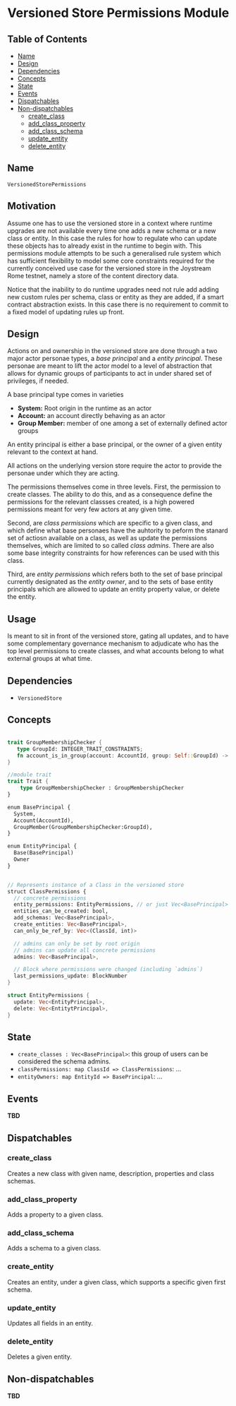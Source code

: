 # Versioned Store Permissions Module

## Table of Contents

- [Name](#name)
- [Design](#design)
- [Dependencies](#dependencies)
- [Concepts](#concepts)
- [State](#state)
- [Events](#events)
- [Dispatchables](#dispatchables)
- [Non-dispatchables](#non-dispatchables)
  - [create_class](#create_class)
  - [add_class_property](#add_class_property)
  - [add_class_schema](#add_class_schema)
  - [update_entity](#update_entity)
  - [delete_entity](#delete_entity)

## Name

`VersionedStorePermissions`

## Motivation

Assume one has to use the versioned store in a context where runtime upgrades are not available every time one adds a new schema or a new class or entity. In this case the rules for how to regulate who can update these objects has to already exist in the runtime to begin with. This permissions module attempts to be such a generalised rule system which has sufficient flexibility to model some core constraints required for the currently conceived use case for the versioned store in the Joystream Rome testnet, namely a store of the content directory data.

Notice that the inability to do runtime upgrades need not rule add adding new custom rules per schema, class or entity as they are added, if a smart contract abstraction exists. In this case there is no requirement to commit to a fixed model of updating rules up front.

## Design

Actions on and ownership in the versioned store are done through a two major actor personae types, a _base principal_ and a _entity principal_. These personae are meant to lift the actor model to a level of abstraction that allows for dynamic groups of participants to act in under shared set of privileges, if needed.

A base principal type comes in varieties

- **System:** Root origin in the runtime as an actor
- **Account:** an account directly behaving as an actor
- **Group Member:** member of one among a set of externally defined actor groups

An entity principal is either a base principal, or the owner of a given entity relevant to the context at hand.

All actions on the underlying version store require the actor to provide the personae under which they are acting.

The permissions themselves come in three levels. First, the permission to create classes. The ability to do this, and as a consequence define the permissions for the relevant classses created, is a high powered permissions meant for very few actors at any given time.

Second, are _class permissions_ which are specific to a given class, and which define what base personaes have the auhtority to peform the stanard set of actiosn available on a class, as well as update the permissions themselves, which are limited to so called _class admins_. There are also some base integrity constraints for how references can be used with this class.

Third, are _entity permissions_ which refers both to the set of base principal currently designated as the _entity owner_, and to the sets of base entity principals which are allowed to update an entity property value, or delete the entity.
## Usage

Is meant to sit in front of the versioned store, gating all updates, and to have some complementary governance mechanism to adjudicate who has the top level permissions to create classes, and what accounts belong to what external groups at what time.

## Dependencies

- `VersionedStore`

## Concepts

```Rust

trait GroupMembershipChecker {
   type GroupId: INTEGER_TRAIT_CONSTRAINTS;
   fn account_is_in_group(account: AccountId, group: Self::GroupId) -> bool;
}

//module trait
trait Trait {
    type GroupMembershipChecker : GroupMembershipChecker
}

enum BasePrincipal {
  System,
  Account(AccountId),
  GroupMember(GroupMembershipChecker:GroupId),
}

enum EntityPrincipal {
  Base(BasePrincipal)
  Owner
}


// Represents instance of a Class in the versioned store
struct ClassPermissions {
  // concrete permissions
  entity_permissions: EntityPermissions, // or just Vec<BasePrincipal>
  entities_can_be_created: bool,
  add_schemas: Vec<BasePrincipal>,
  create_entities: Vec<BasePrincipal>,
  can_only_be_ref_by: Vec<(ClassId, int)>

  // admins can only be set by root origin
  // admins can update all concrete permissions
  admins: Vec<BasePrincipal>,

  // Block where permissions were changed (including `admins`)
  last_permissions_update: BlockNumber
}

struct EntityPermissions {
  update: Vec<EntityPrincipal>,
  delete: Vec<EntitytPrincipal>,
}
```

## State

- `create_classes : Vec<BasePrincipal>`: this group of users can be considered the schema admins.
- `classPermissions: map ClassId => ClassPermissions`: ...
- `entityOwners: map EntityId => BasePrincipal`: ...

## Events

**TBD**

## Dispatchables


### create_class

Creates a new class with given name, description, properties and class schemas.

### add_class_property

Adds a property to a given class.

### add_class_schema

Adds a schema to a given class.

### create_entity

Creates an entity, under a given class, which supports a specific given first schema.

### update_entity

Updates all fields in an entity.

### delete_entity

Deletes a given entity.

## Non-dispatchables

**TBD**
